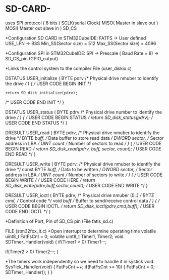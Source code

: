 # SD-CARD-
uses SPI protocol ( 8 bits )
SCLK(serial Clock)
MISO( Master in slave out )
MOSI( Master out slave in )
SD_CS

*Configuration SD CARD in STM32CubeIDE:
  FATFS -> User defined
  USE_LFN -> BSS
  Min_SS(Sector size) = 512
  Max_SS(Sector size) = 4096

*Configuration SPI in STM32CubeIDE:
  SPI -> Prescale ( Baud Rate = 8)
  -> SD_CS_pin (GPIO_output)

*Links the control system to the compiler
File (user_diskio.c)
  
DSTATUS USER_initialize (
	BYTE pdrv           /* Physical drive nmuber to identify the drive */
)
{
  /* USER CODE BEGIN INIT */

    return SD_disk_initialize(pdrv);
  /* USER CODE END INIT */
}

DSTATUS USER_status (
	BYTE pdrv       /* Physical drive number to identify the drive */
)
{
  /* USER CODE BEGIN STATUS */
    return SD_disk_status(pdrv);
  /* USER CODE END STATUS */
}

DRESULT USER_read (
	BYTE pdrv,      /* Physical drive nmuber to identify the drive */
	BYTE *buff,     /* Data buffer to store read data */
	DWORD sector,   /* Sector address in LBA */
	UINT count      /* Number of sectors to read */
)
{
  /* USER CODE BEGIN READ */
    return SD_disk_read(pdrv, buff, sector, count);
  /* USER CODE END READ */
}

DRESULT USER_write (
	BYTE pdrv,          /* Physical drive nmuber to identify the drive */
	const BYTE *buff,   /* Data to be written */
	DWORD sector,       /* Sector address in LBA */
	UINT count          /* Number of sectors to write */
)
{
  /* USER CODE BEGIN WRITE */
  /* USER CODE HERE */
    return SD_disk_write(pdrv,buff,sector,count);
  /* USER CODE END WRITE */
}

DRESULT USER_ioctl (
	BYTE pdrv,      /* Physical drive nmuber (0..) */
	BYTE cmd,       /* Control code */
	void *buff      /* Buffer to send/receive control data */
)
{
  /* USER CODE BEGIN IOCTL */
    return SD_disk_ioctl(pdrv,cmd,buff);
  /* USER CODE END IOCTL */
}

*Definition of Port, Pin of SD_CS pin (File fatls_sd.c)

FILE (stm32fxx_it.c)
*Open interrupt to determine operating time
volatile uint8_t FatFsCnt = 0;
volatile uint8_t Timer1, Timer2;
void SDTimer_Handler(void)
{
  if(Timer1 > 0)
    Timer1--;
    
  if(Timer2 > 0)
    Timer2--;
}

*The timers work independently so we need to handle it in systick
void SysTick_Handler(void)
{
    FatFsCnt ++;
    if(FatFsCnt >= 10)
    {
      FatFsCnt = 0;
      SDTimer_Handler();
    }
}

